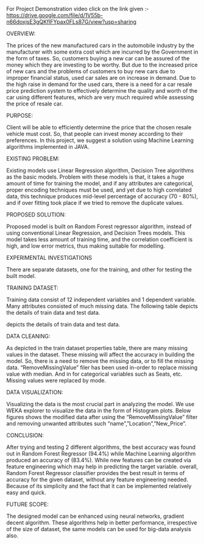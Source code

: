  For Project Demonstration video click on the link given :-  https://drive.google.com/file/d/1V55b-n66doxjsE3gQKflFYpax0FLs87G/view?usp=sharing

OVERVIEW:

  The prices of the new manufactured cars in the automobile industry by the manufacturer with some extra cost which are incurred by the Government in the form of taxes. 
  So, customers buying a new car can be assured of the money which they are investing to be worthy. But due to the increased price of new cars and the problems of customers to buy new cars due to improper financial status, used car sales are on increase in demand.
Due to the high raise in demand for the used cars, there is a need for a car resale price prediction system to effectively determine the quality and worth of the car using different features, which are very much required while assessing the price of resale car.

PURPOSE:

Client will be able to efficiently determine the price that the chosen resale vehicle must cost. So, that people can invest money according to their preferences.
In this project, we suggest a solution using Machine Learning algorithms implemented in JAVA. 

EXISTING PROBLEM:

Existing models use Linear Regression algorithm, Decision Tree algorithms as the basic models. Problem with these models is that, it takes a huge amount of time for training the model, and if any attributes are categorical, proper encoding techniques must be used, and yet due to high correlated data, this technique produces mid-level percentage of accuracy (70 - 80%), and if over fitting took place if we tried to remove the duplicate values. 

PROPOSED SOLUTION:

Proposed model is built on Random Forest regressor algorithm, instead of using conventional Linear Regression, and Decision Trees models. This model takes less amount of training time, and the correlation coefficient is high, and low error metrics, thus making suitable for modelling.
  
EXPERIMENTAL INVESTIGATIONS

There are separate datasets, one for the training, and other for testing the built model. 

TRAINING DATASET:

Training data consist of 12 independent variables and 1 dependent variable. Many attributes consisted of much missing data. The following table depicts the details of train data and test data.

depicts the details of train data and test data.

DATA CLEANING:

As depicted in the train dataset properties table, there are many missing values in the dataset. These missing will affect the accuracy in building the model. So, there is a need to remove the missing data, or to fill the missing data. “RemoveMissingValue” filer has been used in-order to replace missing value with median. And in for categorical variables such as Seats, etc. Missing values were replaced by mode.

DATA VISUALIZATION:

Visualizing the data is the most crucial part in analyzing the model. We use WEKA explorer to visualize the data in the form of Histogram plots. Below figures shows the modified data after using the “RemoveMissingValue” filter and removing unwanted attributes such “name”,”Location”,”New_Price”.
  
CONCLUSION:

After trying and testing 2 different algorithms, the best accuracy was found out in Random Forest Regressor (94.4%) while Machine Learning algorithm produced an accuracy of (83.4%). While new features can be created via feature engineering which may help in predicting the target variable. overall, Random Forest Regressor classifier provides the best result in terms of accuracy for the given dataset, without any feature engineering needed. Because of its simplicity and the fact that it can be implemented relatively easy and quick.

FUTURE SCOPE:

The designed model can be enhanced using neural networks, gradient decent algorithm. These algorithms help in better performance, irrespective of the size of dataset, the same models can be used for big-data analysis also.


